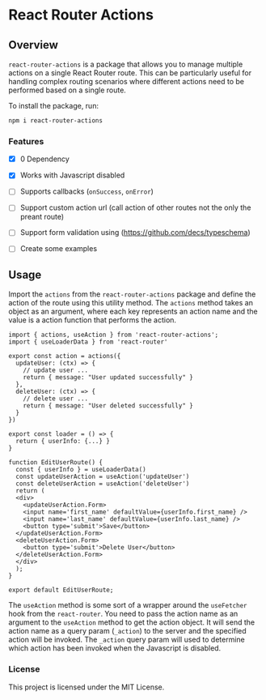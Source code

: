 # React Router Actions

## Overview
`react-router-actions` is a package that allows you to manage multiple actions on a single React Router route. This can be particularly useful for handling complex routing scenarios where different actions need to be performed based on a single route.

To install the package, run:
```bash
npm i react-router-actions
```

### Features
- [x] 0 Dependency
- [x] Works with Javascript disabled
- [ ] Supports callbacks (`onSuccess`, `onError`)
- [ ] Support custom action url (call action of other routes not the only the preant route)
- [ ] Support form validation using (https://github.com/decs/typeschema)
- [ ] Create some examples


## Usage
Import the `actions` from the `react-router-actions` package and define the action of the route using this utility method. The `actions` method takes an object as an argument, where each key represents an action name and the value is a action function that performs the action.

```tsx
import { actions, useAction } from 'react-router-actions';
import { useLoaderData } from 'react-router'

export const action = actions({
  updateUser: (ctx) => {
    // update user ...
    return { message: "User updated successfully" }
  },
  deleteUser: (ctx) => {
    // delete user ...
    return { message: "User deleted successfully" }
  }
})

export const loader = () => {
  return { userInfo: {...} }
}

function EditUserRoute() {
  const { userInfo } = useLoaderData()
  const updateUserAction = useAction('updateUser')
  const deleteUserAction = useAction('deleteUser')
  return (
  <div>
    <updateUserAction.Form>
    <input name='first_name' defaultValue={userInfo.first_name} />
    <input name='last_name' defaultValue={userInfo.last_name} />
    <button type='submit'>Save</button>
  </updateUserAction.Form>
  <deleteUserAction.Form>
    <button type='submit'>Delete User</button>
  </deleteUserAction.Form>
  </div>
  );
}

export default EditUserRoute;
```

The `useAction` method is some sort of a wrapper around the `useFetcher` hook from the `react-router`. You need to pass the action name as an argument to the `useAction` method to get the action object. It will send the action name as a query param (`_action`) to the server and the specified action will be invoked. The `_action` query param will used to determine which action has been invoked when the Javascript is disabled.

### License
This project is licensed under the MIT License.
